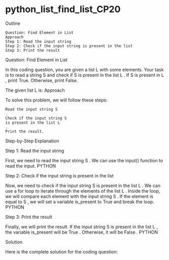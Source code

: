 # python_list_find_list_CP20

Outline

    Question: Find Element in List
    Approach
    Step 1: Read the input string
    Step 2: Check if the input string is present in the list
    Step 3: Print the result

Question: Find Element in List

In this coding question, you are given a list L
 with some elements. Your task is to read a string S
 and check if S
 is present in the list L
. If S
 is present in L
, print True. Otherwise, print False.

The given list L
 is:
Approach

To solve this problem, we will follow these steps:

    Read the input string S
    .
    Check if the input string S
    is present in the list L
    .
    Print the result.

Step-by-Step Explanation

Step 1: Read the input string

First, we need to read the input string S
. We can use the input()
 function to read the input.
PYTHON

Step 2: Check if the input string is present in the list

Now, we need to check if the input string S
 is present in the list L
. We can use a for
 loop to iterate through the elements of the list L
. Inside the loop, we will compare each element with the input string S
. If the element is equal to S
, we will set a variable is_present
 to True
 and break the loop.
PYTHON

Step 3: Print the result

Finally, we will print the result. If the input string S
 is present in the list L
, the variable is_present
 will be True
. Otherwise, it will be False
.
PYTHON

Solution

Here is the complete solution for the coding question:
